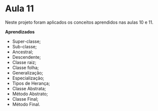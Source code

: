 # Aula 11

Neste projeto foram aplicados os conceitos aprendidos nas aulas 10 e 11.

**Aprendizados**

* Super-classe;
* Sub-classe;
* Ancestral;
* Descendente;
* Classe raiz;
* Classe folha;
* Generalização;
* Especialização;
* Tipos de Herança;
* Classe Abstrata;
* Método Abstrato;
* Classe Final;
* Método Final.